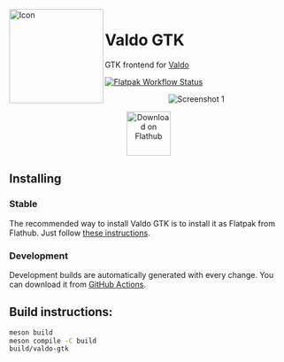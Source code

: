 <img align="left" alt="Icon" src="https://raw.githubusercontent.com/pervoj/valdo-gtk/master/data/icons/hicolor/scalable/apps/cz.pervoj.valdo-gtk.svg" height="170px">

# Valdo GTK

GTK frontend for [Valdo](https://github.com/Prince781/valdo)

[![Flatpak Workflow Status](https://img.shields.io/github/workflow/status/pervoj/valdo-gtk/Flatpak)](https://github.com/pervoj/valdo-gtk/actions?query=workflow:Flatpak)

<p align="center"><img alt="Screenshot 1" src="https://raw.githubusercontent.com/pervoj/valdo-gtk/master/data/images/screenshot1.png"></p>

<p align="center"><a href="https://flathub.org/apps/details/cz.pervoj.valdo-gtk"><img height="80px" alt="Download on Flathub" src="https://flathub.org/assets/badges/flathub-badge-en.svg"></a></p>

## Installing

### Stable

The recommended way to install Valdo GTK is to install it as Flatpak from Flathub. Just follow [these instructions](https://flathub.org/apps/details/cz.pervoj.valdo-gtk).

### Development

Development builds are automatically generated with every change. You can download it from [GitHub Actions](https://github.com/pervoj/valdo-gtk/actions).

## Build instructions:

```sh
meson build
meson compile -C build
build/valdo-gtk
```
